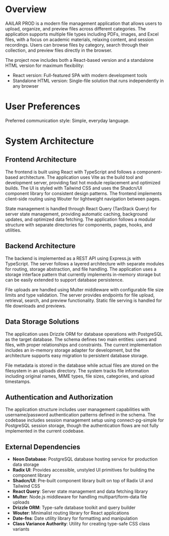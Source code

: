 # Overview

AAILAR PROD is a modern file management application that allows users to upload, organize, and preview files across different categories. The application supports multiple file types including PDFs, images, and Excel files, with a focus on academic materials, relaxing content, and session recordings. Users can browse files by category, search through their collection, and preview files directly in the browser.

The project now includes both a React-based version and a standalone HTML version for maximum flexibility:
- React version: Full-featured SPA with modern development tools
- Standalone HTML version: Single-file solution that runs independently in any browser

# User Preferences

Preferred communication style: Simple, everyday language.

# System Architecture

## Frontend Architecture
The frontend is built using React with TypeScript and follows a component-based architecture. The application uses Vite as the build tool and development server, providing fast hot module replacement and optimized builds. The UI is styled with Tailwind CSS and uses the Shadcn/UI component library for consistent design patterns. The frontend implements client-side routing using Wouter for lightweight navigation between pages.

State management is handled through React Query (TanStack Query) for server state management, providing automatic caching, background updates, and optimized data fetching. The application follows a modular structure with separate directories for components, pages, hooks, and utilities.

## Backend Architecture
The backend is implemented as a REST API using Express.js with TypeScript. The server follows a layered architecture with separate modules for routing, storage abstraction, and file handling. The application uses a storage interface pattern that currently implements in-memory storage but can be easily extended to support database persistence.

File uploads are handled using Multer middleware with configurable file size limits and type validation. The server provides endpoints for file upload, retrieval, search, and preview functionality. Static file serving is handled for file downloads and previews.

## Data Storage Solutions
The application uses Drizzle ORM for database operations with PostgreSQL as the target database. The schema defines two main entities: users and files, with proper relationships and constraints. The current implementation includes an in-memory storage adapter for development, but the architecture supports easy migration to persistent database storage.

File metadata is stored in the database while actual files are stored on the filesystem in an uploads directory. The system tracks file information including original names, MIME types, file sizes, categories, and upload timestamps.

## Authentication and Authorization
The application structure includes user management capabilities with username/password authentication patterns defined in the schema. The codebase includes session management setup using connect-pg-simple for PostgreSQL session storage, though the authentication flows are not fully implemented in the current codebase.

## External Dependencies
- **Neon Database**: PostgreSQL database hosting service for production data storage
- **Radix UI**: Provides accessible, unstyled UI primitives for building the component library
- **Shadcn/UI**: Pre-built component library built on top of Radix UI and Tailwind CSS
- **React Query**: Server state management and data fetching library
- **Multer**: Node.js middleware for handling multipart/form-data file uploads
- **Drizzle ORM**: Type-safe database toolkit and query builder
- **Wouter**: Minimalist routing library for React applications
- **Date-fns**: Date utility library for formatting and manipulation
- **Class Variance Authority**: Utility for creating type-safe CSS class variants